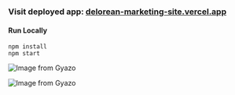 ### Visit deployed app: [delorean-marketing-site.vercel.app](https://delorean-marketing-site.vercel.app/)
#### Run Locally

```
npm install
npm start
```

![Image from Gyazo](https://github.com/RyanKendrick/delorean-marketing-site/blob/main/public/gif1.gif?raw=true)

![Image from Gyazo](https://github.com/RyanKendrick/delorean-marketing-site/blob/main/public/gif2.gif?raw=true)





